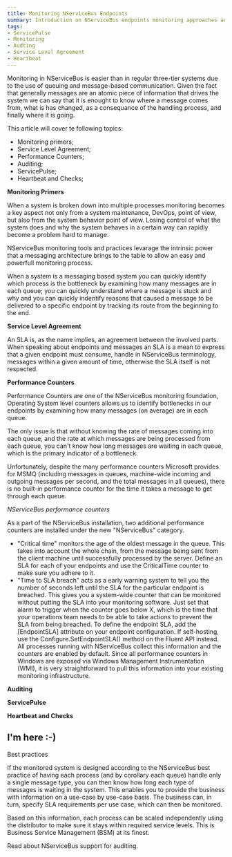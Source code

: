 ```yaml
---
title: Monitoring NServiceBus Endpoints
summary: Introduction on NServiceBus endpoints monitoring approaches and tools
tags:
- ServicePulse
- Monitoring
- Audting
- Service Level Agreement
- Heartbeat
---
```

Monitoring in NServiceBus is easier than in regular three-tier systems due to the use of queuing and message-based communication. Given the fact that generally messages are an atomic piece of information that drives the system we can say that it is enought to know where a message comes from, what is has changed, as a consequance of the handling process, and finally where it is going.

This article will cover te following topics:

* Monitoring primers;
* Service Level Agreement;
* Performance Counters;
* Auditing;
* ServicePulse;
* Heartbeat and Checks;

**Monitoring Primers**

When a system is broken down into multiple processes monitoring becomes a key aspect not only from a system maintenance, DevOps, point of view, but also from the system behavior point of view. Losing control of what the system does and why the system behaves in a certain way can rapidly become a problem hard to manage.

NServiceBus monitoring tools and practices levarage the intrinsic power that a messaging architecture brings to the table to allow an easy and powerfull monitoring process.

When a system is a messaging based system you can quickly identify which process is the bottleneck by examining how many messages are in each queue; you can quickly understand where a message is stuck and why and you can quickly indentify reasons that caused a message to be delivered to a specific endpoint by tracking its route from the beginning to the end.

**Service Level Agreement**

An SLA is, as the name implies, an agreement between the involved parts. When speaking about endpoints and messages an SLA is a mean to express that a given endpoint must consume, handle in NServiceBus terminology, messages within a given amount of time, otherwise the SLA itself is not respected.

**Performance Counters**

Performance Counters are one of the NServiceBus monitoring foundation, Operating System level counters allows us to identify bottlenecks in our endpoints by examining how many messages (on average) are in each queue.

The only issue is that without knowing the rate of messages coming into each queue, and the rate at which messages are being processed from each queue, you can't know how long messages are waiting in each queue, which is the primary indicator of a bottleneck.

Unfortunately, despite the many performance counters Microsoft provides for MSMQ (including messages in queues, machine-wide incoming and outgoing messages per second, and the total messages in all queues), there is no built-in performance counter for the time it takes a message to get through each queue.

*NServiceBus performance counters*

As a part of the NServiceBus installation, two additional performance counters are installed under the new "NServiceBus" category.

* "Critical time" monitors the age of the oldest message in the queue. This takes into account the whole chain, from the message being sent from the client machine until successfully processed by the server. Define an SLA for each of your endpoints and use the CriticalTime counter to make sure you adhere to it.
* "Time to SLA breach" acts as a early warning system to tell you the number of seconds left until the SLA for the particular endpoint is breached. This gives you a system-wide counter that can be monitored without putting the SLA into your monitoring software. Just set that alarm to trigger when the counter goes below X, which is the time that your operations team needs to be able to take actions to prevent the SLA from being breached. To define the endpoint SLA, add the [EndpointSLA] attribute on your endpoint configuration. If self-hosting, use the Configure.SetEndpointSLA() method on the Fluent API instead. All processes running with NServiceBus collect this information and the counters are enabled by default.
Since all performance counters in Windows are exposed via Windows Management Instrumentation (WMI), it is very straightforward to pull this information into your existing monitoring infrastructure.

**Auditing**



**ServicePulse**

**Heartbeat and Checks**


I'm here :-)
-------------






Best practices

If the monitored system is designed according to the NServiceBus best practice of having each process (and by corollary each queue) handle only a single message type, you can then know how long each type of messages is waiting in the system. This enables you to provide the business with information on a use-case by use-case basis. The business can, in turn, specify SLA requirements per use case, which can then be monitored.

Based on this information, each process can be scaled independently using the distributor to make sure it stays within required service levels. This is Business Service Management (BSM) at its finest.

Read about NServiceBus support for auditing.